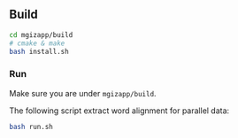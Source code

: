 ## Build

```bash
cd mgizapp/build
# cmake & make
bash install.sh 
```

### Run

Make sure you are under `mgizapp/build`.

The following script extract word alignment for parallel data:

```bash
bash run.sh 
```